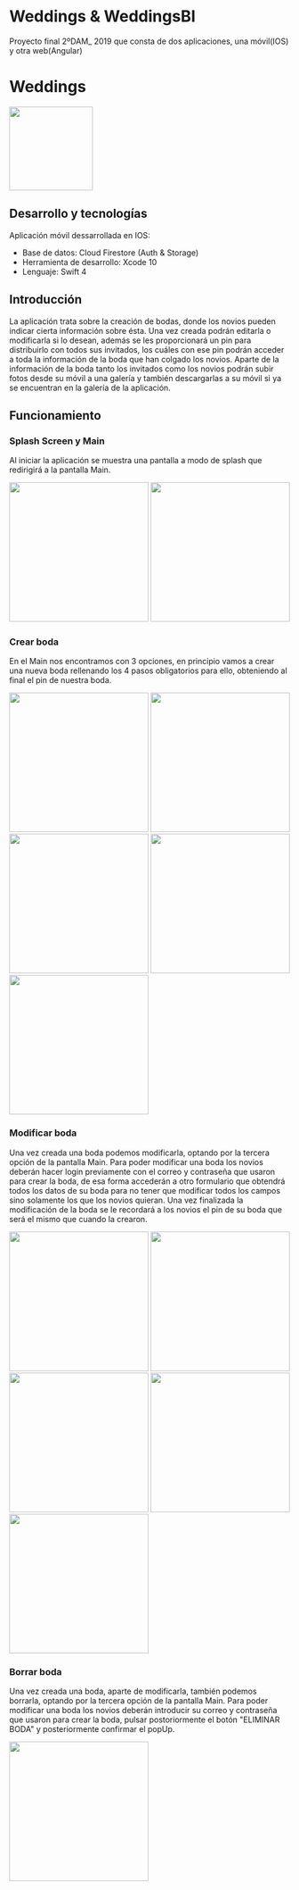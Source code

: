 # Weddings & WeddingsBI
Proyecto final 2ºDAM_ 2019 que consta de dos aplicaciones, una móvil(IOS) y otra web(Angular)

   # Weddings
<img src="https://github.com/joseantonioruizmostazo/Proyecto_Final/blob/master/img/logo.png" width="150px">

## Desarrollo y tecnologías
Aplicación móvil dessarrollada en IOS:

  - Base de datos: Cloud Firestore (Auth & Storage)
  - Herramienta de desarrollo: Xcode 10
  - Lenguaje: Swift 4
  
## Introducción
La aplicación trata sobre la creación de bodas, donde los novios pueden indicar cierta información sobre ésta. Una vez creada podrán editarla o modificarla si lo desean, además se les proporcionará un pin para distribuirlo con todos sus invitados, los cuáles con ese pin podrán acceder a toda la información de la boda que han colgado los novios. Aparte de la información de la boda tanto los invitados como los novios podrán subir fotos desde su móvil a una galería y también descargarlas a su móvil si ya se encuentran en la galería de la aplicación.

## Funcionamiento

  ### Splash Screen y Main
  Al iniciar la aplicación se muestra una pantalla a modo de splash que redirigirá a la pantalla Main.
  
<div>
  <img src="https://github.com/joseantonioruizmostazo/Proyecto_Final/blob/master/img/SplashScreen.gif" width="250px">
  <img src="https://github.com/joseantonioruizmostazo/Proyecto_Final/blob/master/img/LoginViewController.png" width="250px">
</div>

   ### Crear boda
  En el Main nos encontramos con 3 opciones, en principio vamos a crear una nueva boda rellenando los 4 pasos obligatorios para ello, obteniendo al final el pin de nuestra boda.
  
<div>
  <img src="https://github.com/joseantonioruizmostazo/Proyecto_Final/blob/master/img/CreateStep1.png" width="250px">
  <img src="https://github.com/joseantonioruizmostazo/Proyecto_Final/blob/master/img/CreateStep2.gif" width="250px">
  <img src="https://github.com/joseantonioruizmostazo/Proyecto_Final/blob/master/img/CreateStep3.gif" width="250px">
  <img src="https://github.com/joseantonioruizmostazo/Proyecto_Final/blob/master/img/CreateStep4.gif" width="250px">
  <img src="https://github.com/joseantonioruizmostazo/Proyecto_Final/blob/master/img/CreateComplete.gif" width="250px">
</div>

   ### Modificar boda
  Una vez creada una boda podemos modificarla, optando por la tercera opción de la pantalla Main. Para poder modificar una boda los novios deberán hacer login previamente con el correo y contraseña que usaron para crear la boda, de esa forma accederán a otro formulario que obtendrá todos los datos de su boda para no tener que modificar todos los campos sino solamente los que los novios quieran. Una vez finalizada la modificación de la boda se le recordará a los novios el pin de su boda que será el mismo que cuando la crearon.
  
<div>
  <img src="https://github.com/joseantonioruizmostazo/Proyecto_Final/blob/master/img/ModifyStep1.png" width="250px">
  <img src="https://github.com/joseantonioruizmostazo/Proyecto_Final/blob/master/img/ModifyStep2.gif" width="250px">
  <img src="https://github.com/joseantonioruizmostazo/Proyecto_Final/blob/master/img/ModifyStep3.gif" width="250px">
  <img src="https://github.com/joseantonioruizmostazo/Proyecto_Final/blob/master/img/ModifyStep4.gif" width="250px">
  <img src="https://github.com/joseantonioruizmostazo/Proyecto_Final/blob/master/img/ModifyComplete.gif" width="250px">
</div>

   ### Borrar boda
  Una vez creada una boda, aparte de modificarla, también podemos borrarla, optando por la tercera opción de la pantalla Main. Para poder modificar una boda los novios deberán introducir su correo y contraseña que usaron para crear la boda, pulsar postoriormente el botón "ELIMINAR BODA" y posteriormente confirmar el popUp.

  <img src="https://github.com/joseantonioruizmostazo/Proyecto_Final/blob/master/img/BorrarBoda.gif" width="250px">

